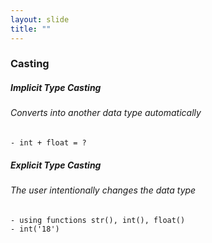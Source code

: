 ```yaml
---
layout: slide
title: ""
---
```

### Casting

##### Implicit Type Casting
###### Converts into another data type automatically
    - int + float = ?
##### Explicit Type Casting
###### The user intentionally changes the data type
    - using functions str(), int(), float()
    - int('18')
